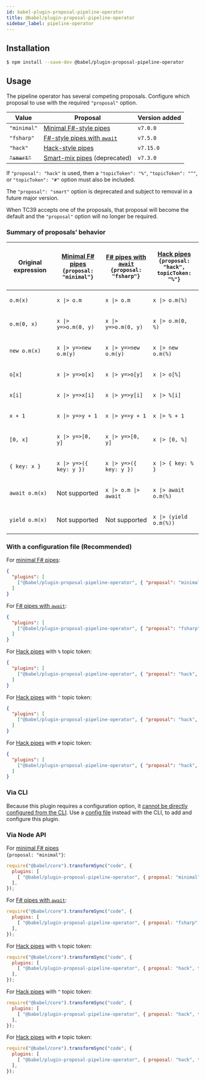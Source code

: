 ```yaml
---
id: babel-plugin-proposal-pipeline-operator
title: @babel/plugin-proposal-pipeline-operator
sidebar_label: pipeline-operator
---
```


## Installation

```sh
$ npm install --save-dev @babel/plugin-proposal-pipeline-operator
```

## Usage

The pipeline operator has several competing proposals.
Configure which proposal to use with the required `"proposal"` option.

| Value | Proposal | Version added |
| ----- | -------- | ------------- |
| `"minimal"` | [Minimal F#-style pipes](https://github.com/tc39/proposal-pipeline-operator/) | `v7.0.0`
| `"fsharp"` | [F#-style pipes with `await`](https://github.com/valtech-nyc/proposal-fsharp-pipelines) | `v7.5.0`
| `"hack"` | [Hack-style pipes](https://github.com/js-choi/proposal-hack-pipes) | `v7.15.0`
| ~~`"smart"`~~ | [Smart-mix pipes](https://github.com/js-choi/proposal-smart-pipelines) (deprecated) | `v7.3.0`

If `"proposal": "hack"` is used, then a `"topicToken": "%"`, `"topicToken": "^"`, or `"topicToken": "#"` option must also be included.

The `"proposal": "smart"` option is deprecated and subject to removal in a future major version.

When TC39 accepts one of the proposals, that proposal will become the default and the `"proposal"` option will no longer be required.

### Summary of proposals’ behavior

<table>
<thead>
<tr>
<th>Original expression</th>
<th>

[Minimal F# pipes](https://github.com/tc39/proposal-pipeline-operator/)<br>`{proposal: "minimal"}`

</th>
<th>

[F# pipes with `await`](https://github.com/valtech-nyc/proposal-fsharp-pipelines/)<br>`{proposal: "fsharp"}`

</th>
<th>

[Hack pipes](https://github.com/js-choi/proposal-hack-pipes/)<br>`{proposal: "hack",`<br>`topicToken: "%"}`

</th>
</tr>
</thead>
<tbody>
<tr>
<td>

`o.m(x)`

</td>
<td>

`x |> o.m`

</td>
<td>

`x |> o.m`

</td>
<td>

`x |> o.m(%)`

</td>
</tr>
<tr>
<td>

`o.m(0, x)`

</td>
<td>

`x |> y=>o.m(0, y)`

</td>
<td>

`x |> y=>o.m(0, y)`

</td>
<td>

`x |> o.m(0, %)`

</td>
</tr>
<tr>
<td>

`new o.m(x)`

</td>
<td>

`x |> y=>new o.m(y)`

</td>
<td>

`x |> y=>new o.m(y)`

</td>
<td>

`x |> new o.m(%)`

</td>
</tr>
<tr>
<td>

`o[x]`

</td>
<td>

`x |> y=>o[x]`

</td>
<td>

`x |> y=>o[y]`

</td>
<td>

`x |> o[%]`

</td>
</tr>
<tr>
<td>

`x[i]`

</td>
<td>

`x |> y=>x[i]`

</td>
<td>

`x |> y=>y[i]`

</td>
<td>

`x |> %[i]`

</td>
</tr>
<tr>
<td>

`x + 1`

</td>
<td>

`x |> y=>y + 1`

</td>
<td>

`x |> y=>y + 1`

</td>
<td>

`x |> % + 1`

</td>
</tr>
<tr>
<td>

`[0, x]`

</td>
<td>

`x |> y=>[0, y]`

</td>
<td>

`x |> y=>[0, y]`

</td>
<td>

`x |> [0, %]`

</td>
</tr>
<tr>
<td>

`{ key: x }`

</td>
<td>

`x |> y=>({ key: y })`

</td>
<td>

`x |> y=>({ key: y })`

</td>
<td>

`x |> { key: % }`

</td>
</tr>
<tr>
<td>

`await o.m(x)`

</td>
<td>Not supported</td>
<td>

`x |> o.m |> await`

</td>
<td>

`x |> await o.m(%)`

</td>
</tr>
<tr>
<td>

`yield o.m(x)`

</td>
<td>Not supported</td>
<td>Not supported</td>
<td>

`x |> (yield o.m(%))`

</td>
</tr>
</tbody>
</table>

### With a configuration file (Recommended)

For [minimal F# pipes](https://github.com/tc39/proposal-pipeline-operator/):

```json
{
  "plugins": [
    ["@babel/plugin-proposal-pipeline-operator", { "proposal": "minimal" }]
  ]
}
```

For [F# pipes with `await`](https://github.com/valtech-nyc/proposal-fsharp-pipelines/):

```json
{
  "plugins": [
    ["@babel/plugin-proposal-pipeline-operator", { "proposal": "fsharp" }]
  ]
}
```
For [Hack pipes](https://github.com/js-choi/proposal-hack-pipes/) with `%` topic token:

```json
{
  "plugins": [
    ["@babel/plugin-proposal-pipeline-operator", { "proposal": "hack", "topicToken": "%" }]
  ]
}
```

For [Hack pipes](https://github.com/js-choi/proposal-hack-pipes/) with `^` topic token:

```json
{
  "plugins": [
    ["@babel/plugin-proposal-pipeline-operator", { "proposal": "hack", "topicToken": "^" }]
  ]
}
```

For [Hack pipes](https://github.com/js-choi/proposal-hack-pipes/) with `#` topic token:

```json
{
  "plugins": [
    ["@babel/plugin-proposal-pipeline-operator", { "proposal": "hack", "topicToken": "#" }]
  ]
}
```

### Via CLI

Because this plugin requires a configuration option, it [cannot be directly configured from the CLI](https://github.com/babel/babel/issues/4161). Use a [config file](/docs/en/config-files) instead with the CLI, to add and configure this plugin.

### Via Node API

For [minimal F# pipes](https://github.com/tc39/proposal-pipeline-operator/)<br>`{proposal: "minimal"}`:

```javascript
require("@babel/core").transformSync("code", {
  plugins: [
    [ "@babel/plugin-proposal-pipeline-operator", { proposal: "minimal" } ],
  ],
});
```

For [F# pipes with `await`](https://github.com/valtech-nyc/proposal-fsharp-pipelines/):

```javascript
require("@babel/core").transformSync("code", {
  plugins: [
    [ "@babel/plugin-proposal-pipeline-operator", { proposal: "fsharp" } ],
  ],
});
```

For [Hack pipes](https://github.com/js-choi/proposal-hack-pipes/) with `%` topic token:

```javascript
require("@babel/core").transformSync("code", {
  plugins: [
    [ "@babel/plugin-proposal-pipeline-operator", { proposal: "hack", topicToken: "%" } ],
  ],
});
```

For [Hack pipes](https://github.com/js-choi/proposal-hack-pipes/) with `^` topic token:

```javascript
require("@babel/core").transformSync("code", {
  plugins: [
    [ "@babel/plugin-proposal-pipeline-operator", { proposal: "hack", topicToken: "^" } ],
  ],
});
```

For [Hack pipes](https://github.com/js-choi/proposal-hack-pipes/) with `#` topic token:

```javascript
require("@babel/core").transformSync("code", {
  plugins: [
    [ "@babel/plugin-proposal-pipeline-operator", { proposal: "hack", topicToken: "#" } ],
  ],
});
```
